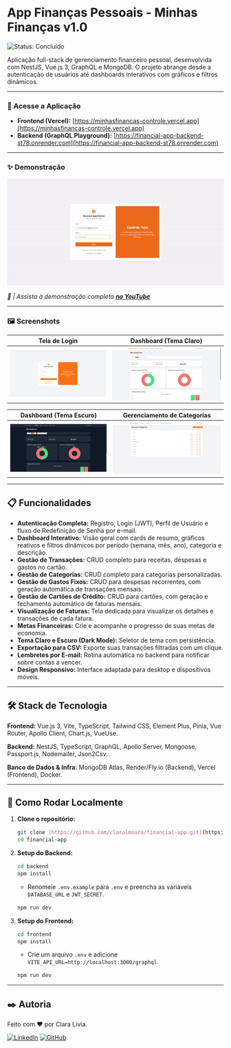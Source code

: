 # App Finanças Pessoais - Minhas Finanças v1.0

![Status: Concluído](https://img.shields.io/badge/status-conclu%C3%ADdo-brightgreen)

Aplicação full-stack de gerenciamento financeiro pessoal, desenvolvida com NestJS, Vue.js 3, GraphQL e MongoDB. O projeto abrange desde a autenticação de usuários até dashboards interativos com gráficos e filtros dinâmicos.

---

### 🚀 Acesse a Aplicação

* **Frontend (Vercel):** [https://minhasfinancas-controle.vercel.app](https://minhasfinancas-controle.vercel.app)
* **Backend (GraphQL Playground):** [https://financial-app-backend-st78.onrender.com](https://financial-app-backend-st78.onrender.com)

---

### ✨ Demonstração

![Demonstração do App Finanças](screenshots/demo.gif)

_🎥 | Assista à demonstração completa **[no YouTube]([URL_DO_SEU_VIDEO_AQUI](https://youtu.be/La8h5kswoDk))**_

---

### 🖼️ Screenshots

| Tela de Login | Dashboard (Tema Claro) |
| :-----------: | :--------------------: |
| ![Tela de Login](screenshots/login.png) | ![Dashboard Claro](screenshots/dashboard-light.png) |

| Dashboard (Tema Escuro) | Gerenciamento de Categorias |
| :-----------: | :--------------------: |
| ![Dashboard Escuro](screenshots/dashboard-dark.png) | ![Categorias](screenshots/categories.png) |

---

## 📋 Funcionalidades

-   **Autenticação Completa:** Registro, Login (JWT), Perfil de Usuário e fluxo de Redefinição de Senha por e-mail.
-   **Dashboard Interativo:** Visão geral com cards de resumo, gráficos reativos e filtros dinâmicos por período (semana, mês, ano), categoria e descrição.
-   **Gestão de Transações:** CRUD completo para receitas, despesas e gastos no cartão.
-   **Gestão de Categorias:** CRUD completo para categorias personalizadas.
-   **Gestão de Gastos Fixos:** CRUD para despesas recorrentes, com geração automática de transações mensais.
-   **Gestão de Cartões de Crédito:** CRUD para cartões, com geração e fechamento automático de faturas mensais.
-   **Visualização de Faturas:** Tela dedicada para visualizar os detalhes e transações de cada fatura.
-   **Metas Financeiras:** Crie e acompanhe o progresso de suas metas de economia.
-   **Tema Claro e Escuro (Dark Mode):** Seletor de tema com persistência.
-   **Exportação para CSV:** Exporte suas transações filtradas com um clique.
-   **Lembretes por E-mail:** Rotina automática no backend para notificar sobre contas a vencer.
-   **Design Responsivo:** Interface adaptada para desktop e dispositivos móveis.

---

## 🛠️ Stack de Tecnologia

**Frontend:** Vue.js 3, Vite, TypeScript, Tailwind CSS, Element Plus, Pinia, Vue Router, Apollo Client, Chart.js, VueUse.

**Backend:** NestJS, TypeScript, GraphQL, Apollo Server, Mongoose, Passport.js, Nodemailer, Json2Csv.

**Banco de Dados & Infra:** MongoDB Atlas, Render/Fly.io (Backend), Vercel (Frontend), Docker.

---


## 🚀 Como Rodar Localmente

1. **Clone o repositório:**
   ```bash
   git clone [https://github.com/claralmoura/financial-app.git](https://github.com/claralmoura/financial-app.git)
   cd financial-app
   ```

2. **Setup do Backend:**
   ```bash
   cd backend
   npm install
   ```
   - Renomeie `.env.example` para `.env` e preencha as variáveis `DATABASE_URL` e `JWT_SECRET`.
   ```bash
   npm run dev
   ```

3. **Setup do Frontend:**
   ```bash
   cd frontend
   npm install
   ```
   - Crie um arquivo `.env` e adicione `VITE_API_URL=http://localhost:3000/graphql`.
   ```bash
   npm run dev
   ```

---

## ✒️ Autoria

Feito com ❤️ por Clara Livia.

[![LinkedIn](https://img.shields.io/badge/LinkedIn-0077B5?style=for-the-badge&logo=linkedin&logoColor=white)](https://www.linkedin.com/in/claralivia/)
[![GitHub](https://img.shields.io/badge/GitHub-181717?style=for-the-badge&logo=github&logoColor=white)](https://github.com/claralmoura)
